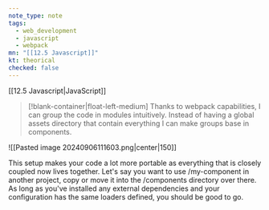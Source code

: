 ```yaml
---
note_type: note
tags:
  - web_development
  - javascript
  - webpack
mn: "[[12.5 Javascript]]"
kt: theorical
checked: false
---
```

[[12.5 Javascript|JavaScript]]

>[!blank-container|float-left-medium]
>Thanks to webpack capabilities, I can group the code in modules intuitively. Instead of having a global assets directory that contain everything I can make groups base in components.

![[Pasted image 20240906111603.png|center|150]]

This setup makes your code a lot more portable as everything that is closely coupled now lives together. Let's say you want to use /my-component in another project, copy or move it into the /components directory over there. As long as you've installed any external dependencies and your configuration has the same loaders defined, you should be good to go.